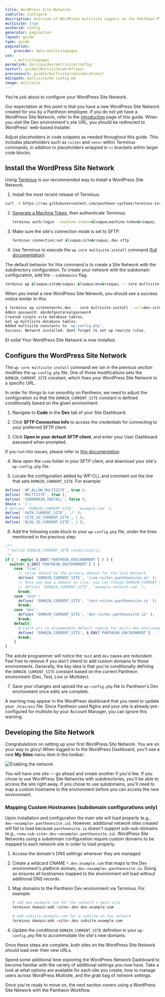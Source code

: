 ```yaml
---
title: WordPress Site Networks
subtitle: Configure
description: Overview of WordPress multisite support on the Pantheon Platform.
multisite: true
anchorid: config
generator: pagination
layout: guide
type: guide
pagination:
    provider: data.multisitepages
use:
    - multisitepages
permalink: docs/guides/multisite/config/
nexturl: guides/multisite/workflows/
previousurl: guides/multisite/considerations/
editpath: multisite/03-config.md
image: multisite
---
```

You're just about to configure your WordPress Site Network.

Our expectation at this point is that you have a new WordPress Site Network created for you by a Pantheon employee. If you do not yet have a WordPress Site Network, refer to the [introduction](/guides/multisite/) page of this guide. When you visit the Dev environment's site URL, you should be redirected to WordPress' web-based installer.

<Alert title="Note" type="info">

Adjust placeholders in code snippets as needed throughout this guide. This includes placeholders such as `<site>` and `<env>` within Terminus commands, in addition to placeholders wrapped in `<>` brackets within larger code blocks.

</Alert>

## Install the WordPress Site Network

Using [Terminus](/terminus/) is our recommended way to install a WordPress Site Network.

1. Install the most recent release of Terminus:

  ```bash
  curl -O https://raw.githubusercontent.com/pantheon-systems/terminus-installer/master/builds/installer.phar && php installer.phar install
  ```

2. [Generate a Machine Token](https://dashboard.pantheon.io/machine-token/create), then authenticate Terminus:

    ```bash
    terminus auth:login --machine-token=&lsaquo;machine-token&rsaquo;
    ```

3. Make sure the site's connection mode is set to SFTP:

    ```bash
    terminus connection:set &lsaquo;site&rsaquo;.dev sftp
    ```

4. Use Terminus to execute the `wp core multisite-install` command ([full documentation](https://developer.wordpress.org/cli/commands/core/multisite-install/)):

  <Alert title="Note" type="info">

  The default behavior for this command is to create a Site Network with the subdirectory configuration. To create your network with the subdomain configuration, add the `--subdomains` flag.

  </Alert>

  ```bash
  terminus wp &lsaquo;site&rsaquo;.&lsaquo;env&rsaquo; -- core multisite-install --url=&lsaquo;url&rsaquo; --title=&lsaquo;site-title&rsaquo; --admin_user=&lsaquo;username&rsaquo; --admin_email=&lsaquo;email&rsaquo;
  ```

  When you install a new WordPress Site Network, you should see a success notice similar to this:

  ```bash
  $ terminus wp sitenetworks.dev -- core multisite-install --url=dev-sitenetworks.pantheonsite.io --title="Site Networks" --admin_user=aghost --admin_email=aghost@pantheon.io
  Admin password: abcdefgnotarealpassword
  Created single site database tables.
  Set up multisite database tables.
  Added multisite constants to 'wp-config.php'.
  Success: Network installed. Dont forget to set up rewrite rules.
  ```

Et voila! Your WordPress Site Network is now installed.

## Configure the WordPress Site Network
The `wp core multisite-install` command we ran in the previous section modifies the `wp-config.php` file. One of those modifications sets the `DOMAIN_CURRENT_SITE` constant, which fixes your WordPress Site Network to a specific URL.

In order for things to run smoothly on Pantheon, we need to adjust the configuration so that the `DOMAIN_CURRENT_SITE` constant is defined conditionally based on the given environment:

1. Navigate to **<span class="glyphicons glyphicons-embed-close"></span> Code** in the **<span class="glyphicons glyphicons-wrench"></span> Dev** tab of your Site Dashboard.

2. Click **<span class="glyphicons glyphicons-info-sign"></span> SFTP Connection Info** to access the credentials for connecting to your preferred SFTP client.

3. Click **Open in your default SFTP client**, and enter your User Dashboard password when prompted.

  If you run into issues, please refer to [this documentation](/sftp/#sftp-connection-information).

4. Now open the `code` folder in your SFTP client, and download your site's `wp-config.php` file.

5. Locate the configuration added by WP-CLI, and comment out the line that sets `DOMAIN_CURRENT_SITE`. For example:

  ```php
  define( 'WP_ALLOW_MULTISITE', true );
  define( 'MULTISITE', true );
  define( 'SUBDOMAIN_INSTALL', false );
  $base = '/';
  # define( 'DOMAIN_CURRENT_SITE', 'example.com' );
  define( 'PATH_CURRENT_SITE', '/' );
  define( 'SITE_ID_CURRENT_SITE', 1 );
  define( 'BLOG_ID_CURRENT_SITE', 1 );
  ```

6. Add the following code block to your `wp-config.php` file, under the lines mentioned in the previous step:

  ```php
  /**
   * Define DOMAIN_CURRENT_SITE conditionally.
   */
  if ( ! empty( $_ENV['PANTHEON_ENVIRONMENT'] ) ) {
    switch( $_ENV['PANTHEON_ENVIRONMENT'] ) {
      case 'live':
        // Value should be the primary domain for the Site Network.
        define( 'DOMAIN_CURRENT_SITE', 'live-<site>.pantheonsite.io' );
        // Once you map a domain to Live, you can change DOMAIN_CURRENT_SITE
        // define( 'DOMAIN_CURRENT_SITE', 'example-network.com' );
        break;
      case 'test':
        define( 'DOMAIN_CURRENT_SITE', 'test-<site>.pantheonsite.io' );
        break;
      case 'dev':
        define( 'DOMAIN_CURRENT_SITE', 'dev-<site>.pantheonsite.io' );
        break;
      default:
        # Catch-all to accommodate default naming for multi-dev environments.
        define( 'DOMAIN_CURRENT_SITE', $_ENV['PANTHEON_ENVIRONMENT'] . '-' . $_ENV['PANTHEON_SITE_NAME'] . '.pantheonsite.io' );
        break;
      }
  }
  ```

  The astute programmer will notice the `test` and `dev` cases are redundant. Feel free to remove if you don't intend to add custom domains to those environments. Generally, the key idea is that you're conditionally defining the `DOMAIN_CURRENT_SITE` constant based on the current Pantheon environment (Dev, Test, Live or Multidev).

7. Save your changes and upload the `wp-config.php` file to Pantheon's Dev environment once edits are complete.

<Alert title="Note" type="info">

A warning may appear in the WordPress dashboard that you need to update your `.htaccess` file. Since Pantheon used Nginx and your site is already pre-configured for multisite by your Account Manager, you can ignore this warning.

</Alert>

## Developing the Site Network
Congratulations on setting up your first WordPress Site Network. You are on your way to glory! When logged in to the WordPress Dashboard, you'll see a new **My Sites** menu item in the toolbar:


![Enabling the network](../../docs/assets/images/wp-network-admin-sites.png)

You will have one site — go ahead and create another if you'd like. If you chose to use WordPress Site Networks with subdirectories, you'll be able to access the site right away. If you chose to use subdomains, you'll need to map a custom hostname to the environment before you can access the new environment.

<Accordion title="Mapping Custom Hostnames"  id="map-cust-hostname" icon="wrench">

### Mapping Custom Hostnames (subdomain configurations only)
Upon installation and configuration the main site will load properly (e.g., `dev-<example>.pantheonsite.io`). However, additional network sites created will fail to load because `pantheonsite.io` doesn't support sub-sub-domains (e.g., `<new-sub-site>.dev-<example>.pantheonsite.io`). WordPress Site Networks using a subdomain configuration require custom domains to be mapped to each network site in order to load properly.

1. Access the domain's DNS settings wherever they are managed.
2. Create a wildcard CNAME `*.dev.example.com` that maps to the Dev environment's platform domain, `dev-<example>.pantheonsite.io`. Doing so ensures all hostnames mapped to the environment will load without additional DNS records.
3. Map domains to the Pantheon Dev environment via Terminus. For example:

    ```bash
    # add dev.example.com for the network's main site
    terminus domain:add <site>.dev dev.example.com

    # add subsite.example.com for a subsite on the network
    terminus domain:add <site>.dev subsite.example.com
    ```

4. Update the conditional `DOMAIN_CURRENT_SITE` definition in your `wp-config.php` file to accommodate the site's new domains.

Once these steps are complete, both sites on the WordPress Site Network should load over their new URLs.

</Accordion>

Spend some additional time exploring the WordPress Network Dashboard to become familiar with the variety of additional settings you now have. Take a look at what options are available for each site you create, how to manage users across WordPress Multisite, and the grab bag of network settings.

Once you're ready to move on, the next section covers using a WordPress Site Network with the Pantheon Workflow.
